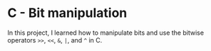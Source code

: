 # C - Bit manipulation

In this project, I learned how to manipulate bits and use the bitwise operators `>>`, `<<`, `&`, `|`, and `^` in C.

